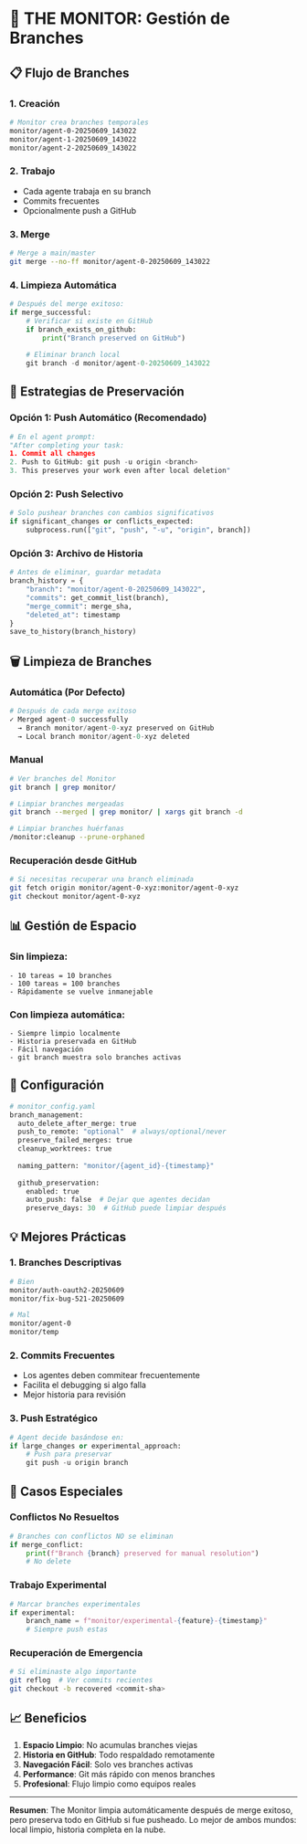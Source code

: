 # 🧹 THE MONITOR: Gestión de Branches

## 📋 Flujo de Branches

### 1. **Creación**
```bash
# Monitor crea branches temporales
monitor/agent-0-20250609_143022
monitor/agent-1-20250609_143022
monitor/agent-2-20250609_143022
```

### 2. **Trabajo**
- Cada agente trabaja en su branch
- Commits frecuentes
- Opcionalmente push a GitHub

### 3. **Merge**
```bash
# Merge a main/master
git merge --no-ff monitor/agent-0-20250609_143022
```

### 4. **Limpieza Automática**
```python
# Después del merge exitoso:
if merge_successful:
    # Verificar si existe en GitHub
    if branch_exists_on_github:
        print("Branch preserved on GitHub")
    
    # Eliminar branch local
    git branch -d monitor/agent-0-20250609_143022
```

## 🔄 Estrategias de Preservación

### **Opción 1: Push Automático (Recomendado)**
```python
# En el agent prompt:
"After completing your task:
1. Commit all changes
2. Push to GitHub: git push -u origin <branch>
3. This preserves your work even after local deletion"
```

### **Opción 2: Push Selectivo**
```python
# Solo pushear branches con cambios significativos
if significant_changes or conflicts_expected:
    subprocess.run(["git", "push", "-u", "origin", branch])
```

### **Opción 3: Archivo de Historia**
```python
# Antes de eliminar, guardar metadata
branch_history = {
    "branch": "monitor/agent-0-20250609_143022",
    "commits": get_commit_list(branch),
    "merge_commit": merge_sha,
    "deleted_at": timestamp
}
save_to_history(branch_history)
```

## 🗑️ Limpieza de Branches

### **Automática (Por Defecto)**
```python
# Después de cada merge exitoso
✓ Merged agent-0 successfully
  → Branch monitor/agent-0-xyz preserved on GitHub
  → Local branch monitor/agent-0-xyz deleted
```

### **Manual**
```bash
# Ver branches del Monitor
git branch | grep monitor/

# Limpiar branches mergeadas
git branch --merged | grep monitor/ | xargs git branch -d

# Limpiar branches huérfanas
/monitor:cleanup --prune-orphaned
```

### **Recuperación desde GitHub**
```bash
# Si necesitas recuperar una branch eliminada
git fetch origin monitor/agent-0-xyz:monitor/agent-0-xyz
git checkout monitor/agent-0-xyz
```

## 📊 Gestión de Espacio

### **Sin limpieza:**
```
- 10 tareas = 10 branches
- 100 tareas = 100 branches
- Rápidamente se vuelve inmanejable
```

### **Con limpieza automática:**
```
- Siempre limpio localmente
- Historia preservada en GitHub
- Fácil navegación
- git branch muestra solo branches activas
```

## 🔧 Configuración

```python
# monitor_config.yaml
branch_management:
  auto_delete_after_merge: true
  push_to_remote: "optional"  # always/optional/never
  preserve_failed_merges: true
  cleanup_worktrees: true
  
  naming_pattern: "monitor/{agent_id}-{timestamp}"
  
  github_preservation:
    enabled: true
    auto_push: false  # Dejar que agentes decidan
    preserve_days: 30  # GitHub puede limpiar después
```

## 💡 Mejores Prácticas

### 1. **Branches Descriptivas**
```bash
# Bien
monitor/auth-oauth2-20250609
monitor/fix-bug-521-20250609

# Mal  
monitor/agent-0
monitor/temp
```

### 2. **Commits Frecuentes**
- Los agentes deben commitear frecuentemente
- Facilita el debugging si algo falla
- Mejor historia para revisión

### 3. **Push Estratégico**
```python
# Agent decide basándose en:
if large_changes or experimental_approach:
    # Push para preservar
    git push -u origin branch
```

## 🚨 Casos Especiales

### **Conflictos No Resueltos**
```python
# Branches con conflictos NO se eliminan
if merge_conflict:
    print(f"Branch {branch} preserved for manual resolution")
    # No delete
```

### **Trabajo Experimental**
```python
# Marcar branches experimentales
if experimental:
    branch_name = f"monitor/experimental-{feature}-{timestamp}"
    # Siempre push estas
```

### **Recuperación de Emergencia**
```bash
# Si eliminaste algo importante
git reflog  # Ver commits recientes
git checkout -b recovered <commit-sha>
```

## 📈 Beneficios

1. **Espacio Limpio**: No acumulas branches viejas
2. **Historia en GitHub**: Todo respaldado remotamente
3. **Navegación Fácil**: Solo ves branches activas
4. **Performance**: Git más rápido con menos branches
5. **Profesional**: Flujo limpio como equipos reales

---

**Resumen**: The Monitor limpia automáticamente después de merge exitoso, pero preserva todo en GitHub si fue pusheado. Lo mejor de ambos mundos: local limpio, historia completa en la nube.